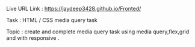 Live URL Link : https://jaydeep3428.github.io/Fronted/

Task : HTML / CSS media query task

Topic : create and complete media query task using media query,flex,grid and with responsive .